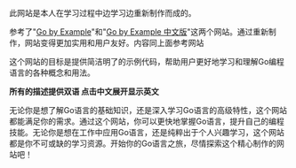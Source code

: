 
此网站是本人在学习过程中边学习边重新制作而成的。

参考了"[Go by Example](https://gobyexample.com)"和"[Go by Example 中文版](https://gobyexample-cn.github.io)"这两个网站。通过重新制作，网站变得更加实用和用户友好。内容同上面参考网站

这个网站的目标是提供简洁明了的示例代码，帮助用户更好地学习和理解Go编程语言的各种概念和用法。

**所有的描述提供双语 点击中文展开显示英文**

无论你是想了解Go语言的基础知识，还是深入学习Go语言的高级特性，这个网站都能满足你的需求。通过这个网站，你可以更快地掌握Go语言，提升自己的编程技能。无论你是想在工作中应用Go语言，还是纯粹出于个人兴趣学习，这个网站都是你不可或缺的学习资源。开始你的Go语言之旅，尽情探索这个精心制作的网站吧！